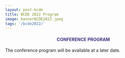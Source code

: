 ```yaml
---
layout: post-bcde
title: BCDE 2022 Program
image: bannerBCDE2022.jpeg
tags: '/bcde2022/'
---
```


<center><h4 style="color:#3C327C;"> <b>CONFERENCE PROGRAM</b> </h4></center>
<!-- <center><h4 style="color:#3C327C;"> <b>BOLIVIAN CONFERENCE ON DEVELOPMENT ECONOMICS 2022.</b></h4></center>
<center><h5 style="color:#3C327C;"> La Paz, Bolivia, 1-2 December 2022</h5></center> -->

The conference program will be available at a later date. 

